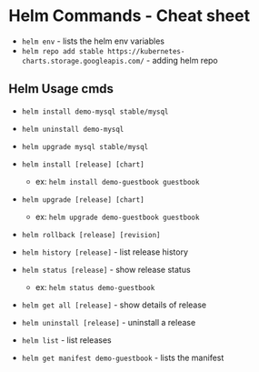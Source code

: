 # Helm Commands - Cheat sheet

- ``` helm env ``` - lists the helm env variables
- ``` helm repo add stable https://kubernetes-charts.storage.googleapis.com/ ```  - adding helm repo 

## Helm Usage cmds

- ``` helm install demo-mysql stable/mysql ```
- ``` helm uninstall demo-mysql ```
- ``` helm upgrade mysql stable/mysql ```

- ``` helm install [release] [chart] ```
  - ex: ``` helm install demo-guestbook guestbook ```
- ``` helm upgrade [release] [chart] ```
  - ex: ``` helm upgrade demo-guestbook guestbook ```

- ``` helm rollback [release] [revision] ```
- ``` helm history [release] ``` - list release history
- ``` helm status [release] ``` - show release status
  - ex: ``` helm status demo-guestbook ```
- ``` helm get all [release] ``` - show details of release
- ``` helm uninstall [release] ``` - uninstall a release
- ``` helm list ``` - list releases
- ``` helm get manifest demo-guestbook ``` - lists the manifest
  